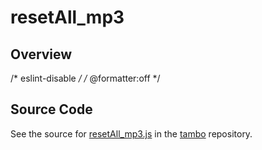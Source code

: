 # resetAll_mp3

## Overview

/* eslint-disable */
/* @formatter:off */



## Source Code

See the source for [resetAll_mp3.js](https://github.com/phetsims/tambo/blob/main/sounds/resetAll_mp3.js) in the [tambo](https://github.com/phetsims/tambo) repository.
